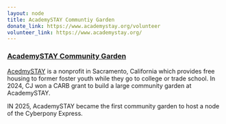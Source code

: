 ```yaml
---
layout: node
title: AcademySTAY Communtiy Garden
donate_link: https://www.academystay.org/volunteer
volunteer_link: https://www.academystay.org/
---
```



### [AcademySTAY Community Garden](https://hdi.ngo/ascg)

[AcedmySTAY](https://www.academystay.org/) is a nonprofit in Sacramento, California which provides free housing to former foster youth while they go to college or trade school. In 2024, CJ won a CARB grant to build a large community garden at AcademySTAY.  

IN 2025, AcademySTAY became the first community garden to host a node of the Cyberpony Express.
